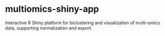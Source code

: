 # multiomics-shiny-app
Interactive R Shiny platform for biclustering and visualization of multi-omics data, supporting normalization and export.
